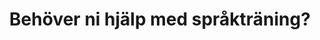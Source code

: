 ---
title: Behöver ni hjälp med språkträning?
image: /img/background.jpg
socialmedia:
  facebook: https://www.facebook.com/hanseneivor/
  instagram:
contact:
  address: 'Pelostrandvägen 96, Nedervetil'
  email: dialogen.eivor@gmail.com
  name: Eivor Hansén
  phone: 050 5940804
info:
  image: /img/logo.svg
  text: >-
    Mitt företag heter ’Språkträning Dialogen’ och jag ställer gärna upp och
    handleder, ger tips och idéer för barn med olika typer av språkstörningar.
blurbs:
  - image: /img/magic.svg
    text: >-
      Vi tar så lätt språket för givet och tror att alla barn börjar prata per
      automatik. Så var det inte hos oss.
  - image: /img/baby.svg
    text: >-
      Vår yngste son föddes med Downs syndrom och tack vare honom kom jag i
      kontakt med Karlstadmodellen. En ny värld öppnades!  Utan språk-vem är du
      då?
  - image: /img/edu.svg
    text: >-
      Jag utbildade mig till handledare i Karlstadmodellen 2012-2015 och innan
      dess har jag jobbat som klasslärare i över 15 år. Jag har fyra barn och
      vill tro att jag sitter på rätt god erfarenhet av språkträning.
sections:
  - title: Karlstadmodellen
    image: /img/karlstad.jpg
    link: 'http://www.karlstadmodellen.se/'
    linkText: Läs mer om Karlstadmodellen
    text: >-
      En språkträningsmodell utvecklad av Irene Johansson. Den bygger på fem
      gruntankar: steget     före, empowerment, kontinuitet, tydliggörande och
      struktur
  - title: Babblarna
    image: /img/babblarna.jpg
    link: 'http://babblarna.se/om-babblarna/'
    linkText: Läs mer om Babblarna
    text: >-
      Babblarna har blivit populära hos yngre barn. Ett tillltalande
      träningsmaterial som Irene Johansson utvecklade för språkträning med yngre
      barn.
---